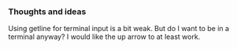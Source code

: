 
### Thoughts and ideas 

Using getline for terminal input is a bit weak.
But do I want to be in a terminal anyway?
I would like the up arrow to at least work.


